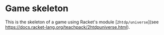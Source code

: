 Game skeleton
====

This is the skeleton of a game using Racket's module [`2htdp/universe`](see https://docs.racket-lang.org/teachpack/2htdpuniverse.html).

